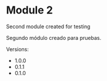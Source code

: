 # Module 2

Second module created for testing

Segundo módulo creado para pruebas.

Versions:
- 1.0.0
- 0.1.1
- 0.1.0

